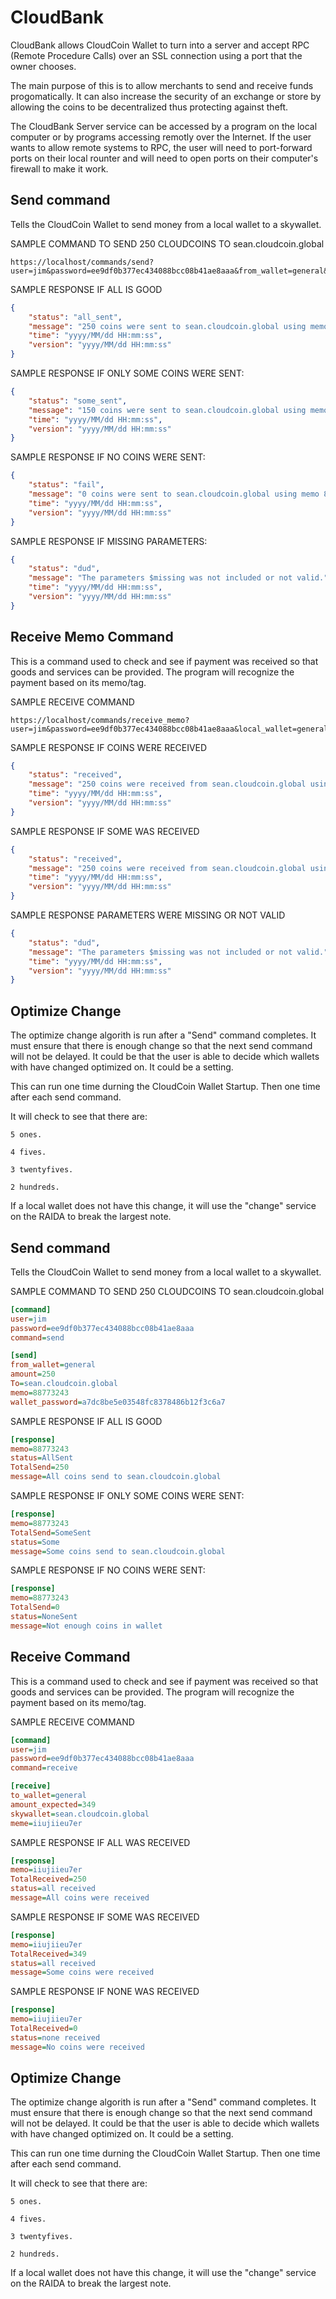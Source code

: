 # CloudBank

CloudBank allows CloudCoin Wallet to turn into a server and accept RPC (Remote Procedure Calls) over an SSL connection using a port 
that the owner chooses. 

The main purpose of this is to allow merchants to send and receive funds progomatically. It can also increase the security of an exchange or store
by allowing the coins to be decentralized thus protecting against theft. 

The CloudBank Server service can be accessed by a program on the local computer or by programs accessing remotly over the Internet. If the user wants
to allow remote systems to RPC, the user 
will need to port-forward ports on their local rounter and will need to open ports on their computer's firewall to make it work. 


## Send command
Tells the CloudCoin Wallet to send money from a local wallet to a skywallet. 

SAMPLE COMMAND TO SEND 250 CLOUDCOINS TO sean.cloudcoin.global

```http
https://localhost/commands/send?user=jim&password=ee9df0b377ec434088bcc08b41ae8aaa&from_wallet=general&amount=250&To=sean.cloudcoin.global&memo=88773243&wallet_password=a7dc8be5e03548fc8378486b12f3c6a7
```
SAMPLE RESPONSE IF ALL IS GOOD

```json
{
	"status": "all_sent",
	"message": "250 coins were sent to sean.cloudcoin.global using memo 88773243",
	"time": "yyyy/MM/dd HH:mm:ss",
	"version": "yyyy/MM/dd HH:mm:ss"
}
```
SAMPLE RESPONSE IF ONLY SOME COINS WERE SENT:
```json
{
	"status": "some_sent",
	"message": "150 coins were sent to sean.cloudcoin.global using memo 88773243",
	"time": "yyyy/MM/dd HH:mm:ss",
	"version": "yyyy/MM/dd HH:mm:ss"
}
```
SAMPLE RESPONSE IF NO COINS WERE SENT:
```json
{
	"status": "fail",
	"message": "0 coins were sent to sean.cloudcoin.global using memo 88773243",
	"time": "yyyy/MM/dd HH:mm:ss",
	"version": "yyyy/MM/dd HH:mm:ss"
}
```

SAMPLE RESPONSE IF MISSING PARAMETERS:
```json
{
	"status": "dud",
	"message": "The parameters $missing was not included or not valid.",
	"time": "yyyy/MM/dd HH:mm:ss",
	"version": "yyyy/MM/dd HH:mm:ss"
}
```

## Receive Memo Command
This is a command used to check and see if payment was received so that goods and services can be provided. The program will recognize the 
payment based on its memo/tag. 

SAMPLE RECEIVE COMMAND
```http
https://localhost/commands/receive_memo?user=jim&password=ee9df0b377ec434088bcc08b41ae8aaa&local_wallet=general&local_wallet_password=a7dc8be5e03548fc8378486b12f3c6a7&from_skywallet=sean.cloudcoin.global&memo=for%20purchase%20of%20dollars
```

SAMPLE RESPONSE IF COINS WERE RECEIVED
```json
{
	"status": "received",
	"message": "250 coins were received from sean.cloudcoin.global using memo for purchase of dollars",
	"time": "yyyy/MM/dd HH:mm:ss",
	"version": "yyyy/MM/dd HH:mm:ss"
}
```
SAMPLE RESPONSE IF SOME WAS RECEIVED
```json
{
	"status": "received",
	"message": "250 coins were received from sean.cloudcoin.global using memo for purchase of dollars",
	"time": "yyyy/MM/dd HH:mm:ss",
	"version": "yyyy/MM/dd HH:mm:ss"
}
```

SAMPLE RESPONSE PARAMETERS WERE MISSING OR NOT VALID
```json
{
	"status": "dud",
	"message": "The parameters $missing was not included or not valid.",
	"time": "yyyy/MM/dd HH:mm:ss",
	"version": "yyyy/MM/dd HH:mm:ss"
}
```

## Optimize Change

The optimize change algorith is run after a "Send" command completes. It must ensure that there is enough change so that the next send command will not be delayed. It could be that the user is able to decide which wallets with have changed optimized on. It could be a setting. 

This can run one time durning the CloudCoin Wallet Startup. Then one time after each send command. 

It will check to see that there are: 
```
5 ones.

4 fives. 

3 twentyfives.

2 hundreds.
```
If a local wallet does not have this change, it will use the "change" service on the RAIDA to break the largest note. 










## Send command
Tells the CloudCoin Wallet to send money from a local wallet to a skywallet. 

SAMPLE COMMAND TO SEND 250 CLOUDCOINS TO sean.cloudcoin.global

```ini
[command]
user=jim
password=ee9df0b377ec434088bcc08b41ae8aaa
command=send

[send]
from_wallet=general
amount=250
To=sean.cloudcoin.global
memo=88773243
wallet_password=a7dc8be5e03548fc8378486b12f3c6a7
```
SAMPLE RESPONSE IF ALL IS GOOD

```ini
[response]
memo=88773243
status=AllSent
TotalSend=250
message=All coins send to sean.cloudcoin.global
```
SAMPLE RESPONSE IF ONLY SOME COINS WERE SENT:
```ini
[response]
memo=88773243
TotalSend=SomeSent
status=Some
message=Some coins send to sean.cloudcoin.global
```
SAMPLE RESPONSE IF NO COINS WERE SENT:
```ini
[response]
memo=88773243
TotalSend=0
status=NoneSent
message=Not enough coins in wallet

```
## Receive Command
This is a command used to check and see if payment was received so that goods and services can be provided. The program will recognize the 
payment based on its memo/tag. 

SAMPLE RECEIVE COMMAND
```ini
[command]
user=jim
password=ee9df0b377ec434088bcc08b41ae8aaa
command=receive

[receive]
to_wallet=general
amount_expected=349
skywallet=sean.cloudcoin.global
meme=iiujiieu7er
```

SAMPLE RESPONSE IF ALL WAS RECEIVED
```ini
[response]
memo=iiujiieu7er
TotalReceived=250
status=all received
message=All coins were received
```
SAMPLE RESPONSE IF SOME WAS RECEIVED
```ini
[response]
memo=iiujiieu7er
TotalReceived=349
status=all received
message=Some coins were received
```

SAMPLE RESPONSE IF NONE WAS RECEIVED
```ini
[response]
memo=iiujiieu7er
TotalReceived=0
status=none received
message=No coins were received
```

## Optimize Change

The optimize change algorith is run after a "Send" command completes. It must ensure that there is enough change so that the next send command will not be delayed. It could be that the user is able to decide which wallets with have changed optimized on. It could be a setting. 

This can run one time durning the CloudCoin Wallet Startup. Then one time after each send command. 

It will check to see that there are: 
```
5 ones.

4 fives. 

3 twentyfives.

2 hundreds.
```
If a local wallet does not have this change, it will use the "change" service on the RAIDA to break the largest note. 







